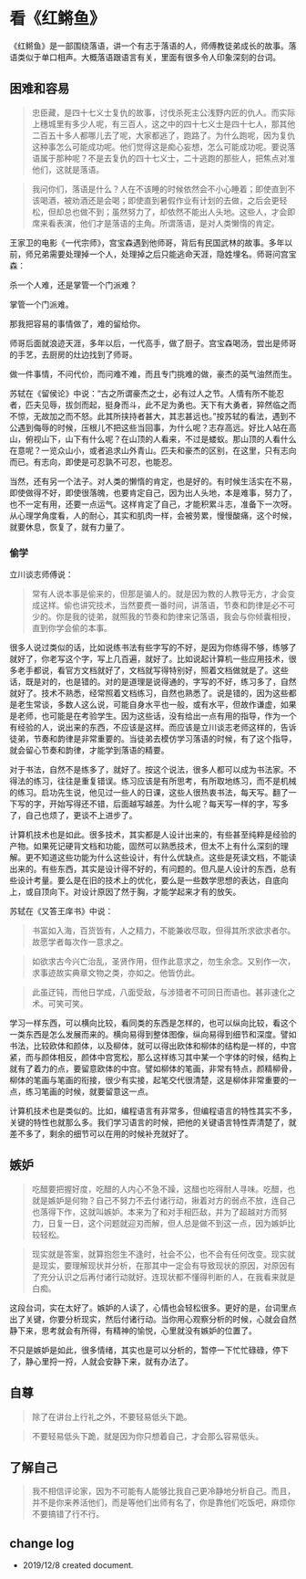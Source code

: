 # 看《红鳉鱼》

《红鳉鱼》是一部围绕落语，讲一个有志于落语的人，师傅教徒弟成长的故事。落语类似于单口相声。大概落语跟语言有关，里面有很多令人印象深刻的台词。

## 困难和容易

> 忠臣藏，是四十七义士复仇的故事，讨伐杀死主公浅野内匠的仇人。而实际上穗城里有多少人呢，有三百人，这之中的四十七义士是四十七人，那其他二百五十多人都哪儿去了呢，大家都逃了，跑路了。为什么跑呢，因为复仇这种事怎么可能成功呢。他们觉得这是痴心妄想，怎么可能成功呢。要说落语属于那种呢？不是去复仇的四十七义士，二十逃跑的那些人，把焦点对准他们，这就是落语。

> 我问你们，落语是什么？人在不该睡的时候依然会不小心睡着；即使直到不该喝酒，被劝酒还是会喝；即使直到暑假作业有计划的去做，之后会更轻松，但却总也做不到；虽然努力了，却依然不能出人头地。这些人，才会即席来看表演，他们才是落语的主角。所谓落语，是对人类懒惰的肯定。

王家卫的电影《一代宗师》，宫宝森遇到他师哥，背后有民国武林的故事。多年以前，师兄弟需要处理掉一个人，处理掉之后只能逃命天涯，隐姓埋名。师哥问宫宝森：

杀一个人难，还是掌管一个门派难？

掌管一个门派难。

那我把容易的事情做了，难的留给你。

师哥后面就浪迹天涯，多年以后，一代高手，做了厨子。宫宝森喝汤，尝出是师哥的手艺，去厨房的灶边找到了师哥。

做一件事情，不问代价，而问难不难，而且专门挑难的做，豪杰的英气油然而生。

苏轼在《留侯论》中说：“古之所谓豪杰之士，必有过人之节。人情有所不能忍者，匹夫见辱，拔剑而起，挺身而斗，此不足为勇也。天下有大勇者，猝然临之而不惊，无故加之而不怒。此其所挟持者甚大，其志甚远也。”按苏轼的看法，遇到不公遇到侮辱的时候，压根儿不把这些当回事，为什么呢？志存高远。好比人站在高山，俯视山下，山下有什么呢？在山顶的人看来，不过是蝼蚁。那山顶的人看什么在意呢？一览众山小，或者追求山外青山。匹夫和豪杰的区别，在这里，只有志向而已。有志向，即使是可忍孰不可忍，也能忍。

当然，还有另一个法子。对人类的懒惰的肯定，也是好的。有时候生活实在不易，即使做得不好，即使很落魄，也要肯定自己，因为出人头地，本是难事，努力了，也不一定有用，还要一点运气。这样肯定了自己，才能积累斗志，准备下一次呀。从心理学角度看，人的耐心，其实和肌肉一样，会被劳累，慢慢酸痛，这个时候，就要休息，恢复了，就有力量了。

### 偷学

立川谈志师傅说：

> 常有人说本事是偷来的，但那是骗人的。就是因为教的人教导无方，才会变成这样。偷也讲究技术，当然要费一番时间，讲落语，节奏和韵律是必不可少的。你是我的徒弟，就照我的节奏和韵律来记落语，我会与你倾囊相授，直到你学会偷的本事。

很多人说过类似的话，比如说练书法有些字写的不好，是因为你练得不够，练够了就好了，你老写这个字，写上几百遍，就好了。比如说起计算机一些应用技术，很多老手都说，看官方文档就好了，文档就写得特别好，照着文档做就是了。这些话，既是对的，也是错的。对的是道理是说得通的，字写的不好，练习多了，自然就好了。技术不熟悉，经常照着文档练习，自然也熟悉了。说是错的，因为这些都是老生常谈，多数人这么说，可能自身水平也一般，或有水平，但故作谦虚，如果是老师，也可能是在考验学生。因为这些话，没有给出一点有用的指导，作为一个有经验的人，说出来的东西，不应该是这样。而应该是立川谈志老师这样的，告诉徒弟，节奏和韵律是非常重要的。当徒弟去模仿学习落语的时候，有了这个指导，就会留心节奏和韵律，才能学到落语的精要。

对于书法，自然不是练多了，就好了。按这个说法，很多人都可以成为书法家。不得法的练习，往往是重复错误。练习应该是有所思考，有所取地练习，而不是机械的练习。启功先生说，他见过一些人的日课，这些人很热衷书法，每天写。翻了一下写的字，开始写得还不错，后面越写越差。为什么呢？每天写一样的字，写多了，自己也烦了，更谈不上进步了。

计算机技术也是如此。很多技术，其实都是人设计出来的，有些甚至纯粹是经验的产物。如果死记硬背文档和功能，固然可以熟悉技术，但太不上有什么深刻的理解。更不知道这些功能为什么这些设计，有什么优缺点。这些是死读文档，不能读出来的。有些东西，其实是设计得不好的，有问题的。但凡是人设计的东西，总有些设计考量。要么是在旧的技术上的优化，要么是一些数学思想的表达，自底向上，或自顶向下。对设计原因了然于胸，才能学起来才有的放矢。

苏轼在《又答王庠书》中说：

> 书富如入海，百货皆有，人之精力，不能兼收尽取，但得其所求欲求者尔。故愿学者每次作一意求之。

> 如欲求古今兴亡治乱，圣贤作用，但作此意求之，勿生余念。又别作一次，求事迹故实典章文物之类，亦如之。他皆仿此。

> 此虽迂钝，而他日学成，八面受敌，与涉猎者不可同日而语也。甚非速化之术。可笑可笑。

学习一样东西，可以横向比较，看同类的东西是怎样的，也可以纵向比较，看这个一类东西是怎么发展而来的。横向易得到整体图像，纵向易得到细节和深度。譬如书法，比较欧体和颜体，以及柳体，就可以得出欧体和柳体的结构是一样的，中宫紧，而与颜体相反，颜体中宫宽松，那么这样练习其中某一个字体的时候，结构上就有了着力的点，要留意欧体的中宫。譬如柳体的笔画，非常有特点，颜精柳骨，柳体的笔画与笔画的衔接，很少有实接，起笔交代很清楚，这是柳体非常重要的一点，练习笔画的时候，就要留意这一点。

计算机技术也是类似的。比如，编程语言有非常多，但编程语言的特性其实不多，关键的特性也就那么多。我们学习语言的时候，把他的关键语言特性弄清楚了，就差不多了，剩余的细节可以在用的时候补充就好了。

## 嫉妒

> 吃醋要把握好度，吃醋的人内心不急不躁，这醋也吃得耐人寻味。吃醋，也就是嫉妒是何物？自己不努力不去付诸行动，揪着对方的弱点不放，连自己也落得下作，这就叫嫉妒。本来为了和对手相匹敌，并为了超越对方而努力，日复一日，这个问题就迎刃而解，但人总是做不到这一点，因为嫉妒比较轻松。

> 现实就是答案，就算抱怨生不逢时，社会不公，也不会有任何改变。现实就是现实，要理解现状并分析，在那其中一定会有导致现状的原因，对原因有了充分认识之后再付诸行动就好。连现状都不懂得判断的人，在我看来就是白痴。

这段台词，实在太好了。嫉妒的人读了，心情也会轻松很多。更好的是，台词里点出了关键，你要分析现实，然后付诸行动。当你用心观察分析的时候，心就会自然静下来，思考就会有所得，有精神的愉悦，心里就没有嫉妒的位置了。

不只是嫉妒是如此，很多情绪，其实也是可以分析的，暂停一下忙忙碌碌，停下了，静心里捋一捋，人就会安静下来，就有办法了。

## 自尊

> 除了在讲台上行礼之外，不要轻易低头下跪。

> 不要轻易低头下跪，就是因为你只想着自己，才会那么容易低头。

## 了解自己

> 我不相信评论家，因为不可能有人能够比我自己更冷静地分析自己。而且，并不是你来养活他们，而是等他们出师有名了，你是靠他们吃饭吧，麻烦你不要搞错了行不行。


## change log

- 2019/12/8 created document.
